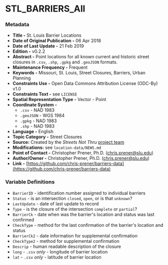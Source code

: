 # STL_BARRIERS_All

### Metadata
  * **Title -** St. Louis Barrier Locations
  * **Date of Original Publication -** 06 Apr 2018
  * **Date of Last Update -** 21 Feb 2019
  * **Edition -** v0.2.2
  * **Abstract -** Point locations for all known current and historic street closures in `.csv`, `.shp`, `.gpkg` and `.geoJSON` formats.
  * **Maintenance Frequency -** Frequent
  * **Keywords -** Missouri, St. Louis, Street Closures, Barriers, Urban Planning
  * **Constraints Use -** Open Data Commons Attribution License (ODC-By) v1.0
  * **Constraints Text -** see `LICENSE`
  * **Spatial Representation Type -** Vector - Point
  * **Coordinate System -**
    * `.csv` - NAD 1983
    * `.geoJSON` - WGS 1984
    * `.gpkg` - NAD 1983
    * `.shp` - NAD 1983
  * **Language -** English
  * **Topic Category -** Street Closures
  * **Source:** Created by the *Streets Not Thru* [project team](https://chris-prener.github.io/barriers/team/)
  * **Modifications:** see `location-data/NEWS.md`
  * **Point of Contact -** Christopher Prener, Ph.D. ([chris.prener@slu.edu](mailto:chris.prener@slu.edu))
  * **Author/Owner -** Christopher Prener, Ph.D. ([chris.prener@slu.edu](mailto:chris.prener@slu.edu))
  * **Link -** [https://github.com/chris-prener/barriers-data](https://github.com/chris-prener/barriers-data)

### Variable Definitions
  * `BarrierID` - identification number assigned to individual barriers
  * `Status` - is an intersection `closed`, `open`, or is that `unknown`?
  * `LastUpdate` - date of last update to record
  * `Type` - is the closure of the intersection `complete` or `partial`?
  * `BarrierCk` - date when was the barrier's location and status was last confirmed
  * `CheckType` - method for the last confirmation of the barrier's location and status
  * `BarrierCk2` - date information for supplemental confirmation
  * `CheckType2` - method for supplemental confirmation
  * `Descrip` - human readable description of the closure
  * `long` - `.csv` *only* - longitude of barrier location
  * `lat` - `.csv` *only* - latitude of barrier location
